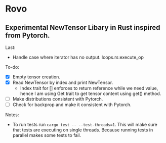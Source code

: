 # Rovo

## Experimental NewTensor Libary in Rust inspired from Pytorch.

Last:

- Handle case where iterator has no output. loops.rs:execute_op

To-do:

- [x] Empty tensor creation.
- [x] Read NewTensor by index and print NewTensor.
  - Index trait for [] enforces to return reference while we need value, hence I am using Get trait to get tensor content using get() method.
- [ ] Make distributions consistent with Pytorch.
- [ ] Check for backprop and make it consistent with Pytorch.

Notes:

- To run tests run `cargo test -- --test-threads=1`. This will make sure that tests are executing on single threads. Because running tests in parallel makes some tests to fail.
